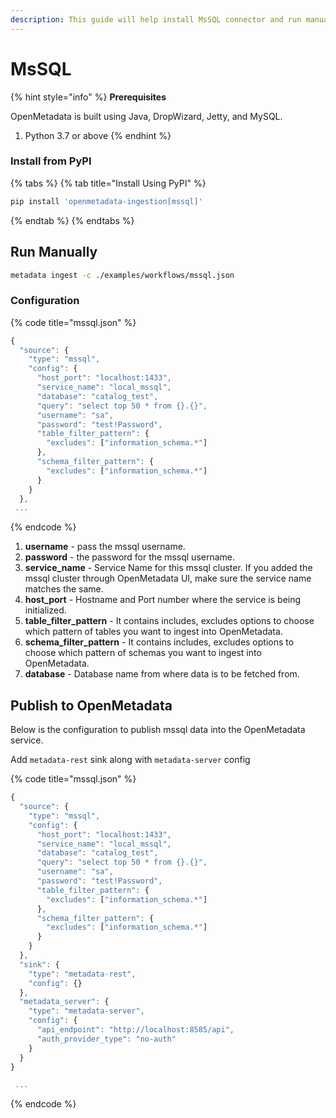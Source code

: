 ```yaml
---
description: This guide will help install MsSQL connector and run manually
---
```


# MsSQL

{% hint style="info" %}
**Prerequisites**

OpenMetadata is built using Java, DropWizard, Jetty, and MySQL.

1. Python 3.7 or above
{% endhint %}

### Install from PyPI

{% tabs %}
{% tab title="Install Using PyPI" %}
```bash
pip install 'openmetadata-ingestion[mssql]'
```
{% endtab %}
{% endtabs %}

## Run Manually

```bash
metadata ingest -c ./examples/workflows/mssql.json
```

### Configuration

{% code title="mssql.json" %}
```javascript
{
  "source": {
    "type": "mssql",
    "config": {
      "host_port": "localhost:1433",
      "service_name": "local_mssql",
      "database": "catalog_test",
      "query": "select top 50 * from {}.{}",
      "username": "sa",
      "password": "test!Password",
      "table_filter_pattern": {
        "excludes": ["information_schema.*"]
      },
      "schema_filter_pattern": {
        "excludes": ["information_schema.*"]
      }
    }
  },
 ...
```
{% endcode %}

1. **username** - pass the mssql username.
2. **password** - the password for the mssql username.
3. **service\_name** - Service Name for this mssql cluster. If you added the mssql cluster through OpenMetadata UI, make sure the service name matches the same.
4. **host\_port** - Hostname and Port number where the service is being initialized.
5. **table\_filter\_pattern** - It contains includes, excludes options to choose which pattern of tables you want to ingest into OpenMetadata.
6. **schema\_filter\_pattern** - It contains includes, excludes options to choose which pattern of schemas you want to ingest into OpenMetadata.
7. **database** - Database name from where data is to be fetched from.

## Publish to OpenMetadata

Below is the configuration to publish mssql data into the OpenMetadata service.

Add `metadata-rest` sink along with `metadata-server` config

{% code title="mssql.json" %}
```javascript
{
  "source": {
    "type": "mssql",
    "config": {
      "host_port": "localhost:1433",
      "service_name": "local_mssql",
      "database": "catalog_test",
      "query": "select top 50 * from {}.{}",
      "username": "sa",
      "password": "test!Password",
      "table_filter_pattern": {
        "excludes": ["information_schema.*"]
      },
      "schema_filter_pattern": {
        "excludes": ["information_schema.*"]
      }
    }
  },
  "sink": {
    "type": "metadata-rest",
    "config": {}
  },
  "metadata_server": {
    "type": "metadata-server",
    "config": {
      "api_endpoint": "http://localhost:8585/api",
      "auth_provider_type": "no-auth"
    }
  }
}

 ...
```
{% endcode %}
